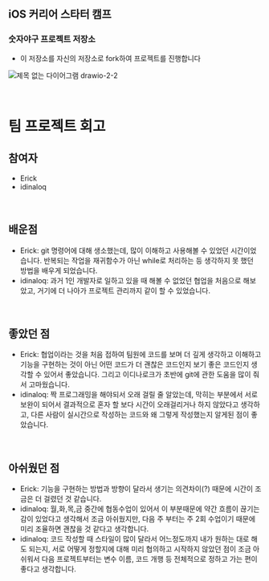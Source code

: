 ## iOS 커리어 스타터 캠프

### 숫자야구 프로젝트 저장소

- 이 저장소를 자신의 저장소로 fork하여 프로젝트를 진행합니다

![제목 없는 다이어그램 drawio-2-2](https://user-images.githubusercontent.com/109963294/235088769-cd1a8df9-7bb5-4832-a9a6-91f217df226d.png)



<br>

# 팀 프로젝트 회고

## 참여자
- Erick
- idinaloq

<br>

## 배운점
- Erick: git 명령어에 대해 생소했는데, 많이 이해하고 사용해볼 수 있었던 시간이었습니다. 반복되는 작업을 재귀함수가 아닌 while로 처리하는 등 생각하지 못 했던 방법을 배우게 되었습니다.
- idinaloq: 과거 1인 개발자로 일하고 있을 때 해볼 수 없었던 협업을 처음으로 해보았고, 거기에 더 나아가 프로젝트 관리까지 같이 할 수 있었습니다.
<br>

## 좋았던 점
- Erick: 협업이라는 것을 처음 접하여 팀원에 코드를 보며 더 깊게 생각하고 이해하고 기능을 구현하는 것이 아닌 어떤 코드가 더 괜찮은 코드인지 보기 좋은 코드인지 생각할 수 있어서 좋았습니다. 그리고 이디나로크가 초반에 git에 관한 도움을 많이 줘서 고마웠습니다.
- idinaloq: 짝 프로그래밍을 해야되서 오래 걸릴 줄 알았는데, 막히는 부분에서 서로 보완이 되어서 결과적으로 혼자 할 보다 시간이 오래걸리거나 하지 않았다고 생각하고, 다른 사람이 실시간으로 작성하는 코드와 왜 그렇게 작성했는지 알게된 점이 좋았습니다.

<br>

## 아쉬웠던 점
- Erick: 기능을 구현하는 방법과 방향이 달라서 생기는 의견차이(?) 때문에 시간이 조금은 더 걸렸던 것 같습니다.
- idinaloq: 월,화,목,금 중간에 협동수업이 있어서 이 부분때문에 약간 흐름이 끊기는 감이 있었다고 생각해서 조금 아쉬웠지만, 다음 주 부터는 주 2회 수업이기 때문에 미리 조율하면 괜찮을 것 같다고 생각합니다.
- idinaloq: 코드 작성할 때 스타일이 많이 달라서 어느정도까지 내가 원하는 대로 해도 되는지, 서로 어떻게 정할지에 대해 미리 협의하고 시작하지 않았던 점이 조금 아쉬워서 다음 프로젝트부터는 변수 이름, 코드 개행 등 전체적으로 정하고 가는 편이 좋다고 생각합니다.
